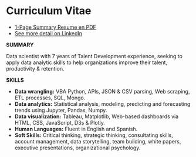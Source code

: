 # Curriculum Vitae

- [1-Page Summary Resume en PDF](https://github.com/kennethcandersen/Curriculum-Vitae/blob/main/Kenneth-Andersen-Resume-HR-Data-Scientist-July-2021-1page.pdf)
- [See more detail on LinkedIn](https://www.linkedin.com/in/kennethcandersen/)

**SUMMARY**

Data scientist with 7 years of Talent Development experience, seeking to apply data analytic skills to help organizations improve their talent, productivity & retention. 

**SKILLS**

- **Data wrangling:** VBA Python, APIs, JSON & CSV parsing, Web scraping, ETL processes, SQL, Mongo.
- **Data analytics:** Statistical analysis, modeling, predicting and forecasting trends using Jupyter, Pandas, Numpy.
- **Data visualization:** Tableau, Matplotlib, Web-based dashboards via HTML, CSS, JavaScript, D3s & Plotly.
- **Human Languages:** Fluent in English and Spanish.  
- **Soft Skills:** Critical thinking, strategic thinking, consultating skills, account management, data storytelling, team building, white papers, executive presentations, organizational psychology.

